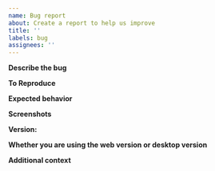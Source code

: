 ```yaml
---
name: Bug report
about: Create a report to help us improve
title: ''
labels: bug
assignees: ''
---
```


<!-- Please fill out as much of the template as you can. -->

**Describe the bug**

<!-- Put a clear and concise description of the bug here. -->

**To Reproduce**

<!--
Describe here the steps to reproduce the behavior, e.g.:
1. Go to '...'
2. Click on '....'
3. Scroll down to '....'
4. See error
-->

**Expected behavior**

<!-- Put a clear and concise description of what you expected to happen. -->

**Screenshots**

<!-- If applicable, add screenshots here to help explain your problem. -->

**Version:**

<!--
Tell us what version of JBrowse 2 you are using (e.g. 2.0.3).

If you're using the desktop version, tell us what OS are you using (e.g. MacOS
Catalina).


If you're using the web version, tell us what browser you are using (e.g.
Chrome)
-->

**Whether you are using the web version or desktop version**

**Additional context**

<!-- Add any other context about the problem here. -->
